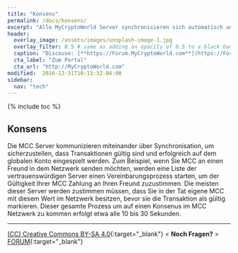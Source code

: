 ```yaml
---
title: "Konsens"
permalink: /docs/konsens/
excerpt: "Alle MyCryptoWorld Server synchronisieren sich automatisch und sichern damit über die Blockchain alle Transaktionen."
header:
  overlay_image: /assets/images/unsplash-image-1.jpg
  overlay_filter: 0.5 # same as adding an opacity of 0.5 to a black background
  caption: "Discouse: [**https://Forum.MyCryptoWorld.com**](https://Forum.MyCryptoWorld.com)"
  cta_label: "Zum Portal"
  cta_url: "http://MyCryptoWorld.com"
modified:  2016-12-31T10:13:32-04:00
sidebar:
  nav: "tech" 
---
```

{% include toc %}

## Konsens

Die MCC Server kommunizieren miteinander über Synchronisation, um sicherzustellen, dass Transaktionen gültig sind und erfolgreich auf dem globalen Konto eingespielt werden. Zum Beispiel, wenn Sie MCC an einen Freund in dem Netzwerk senden möchten, werden eine Liste der vertrauenswürdigen Server einen Vereinbarungsprozess starten, um der Gültigkeit Ihrer MCC Zahlung an Ihren Freund zuzustimmen. Die meisten dieser Server werden zustimmen müssen, dass Sie in der Tat eigene MCC mit diesem Wert im Netzwerk besitzen, bevor sie die Transaktion als gültig markieren. Dieser gesamte Prozess um auf einen Konsenus im MCC Netzwerk zu kommen erfolgt etwa alle 10 bis 30 Sekunden. 

---
[(CC) Creative Commons BY-SA 4.0](https://creativecommons.org/licenses/by-sa/4.0/deed.de){:target="_blank"} < **Noch Fragen?** > [FORUM](https://forum.MyCryptoWorld.com){:target="_blank"}

